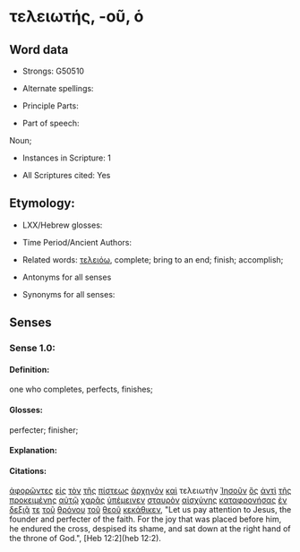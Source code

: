 # τελειωτής, -οῦ, ὁ

<!-- Status: S2=NeedsFinalCheck -->
<!-- Lexica used for edits: BDAG, FFM, LN, A-S -->

## Word data

* Strongs: G50510

* Alternate spellings:

* Principle Parts: 

* Part of speech: 

Noun;

* Instances in Scripture: 1

* All Scriptures cited: Yes

## Etymology: 

* LXX/Hebrew glosses: 

* Time Period/Ancient Authors: 

* Related words: [τελειόω](../G50480/01.md), complete; bring to an end; finish; accomplish;

* Antonyms for all senses

* Synonyms for all senses: 

## Senses 

### Sense 1.0:

#### Definition: 

one who completes, perfects, finishes; 

#### Glosses:

perfecter; finisher;

#### Explanation:

#### Citations:

[ἀφορῶντες](../G08720/01.md) [εἰς](../G15190/01.md) [τὸν](../G35880/01.md) [τῆς](../G35880/01.md) [πίστεως](../G41020/01.md) [ἀρχηγὸν](../G07470/01.md) [καὶ](../G25320/01.md) τελειωτὴν [Ἰησοῦν](../G24240/01.md) [ὃς](../G37390/01.md) [ἀντὶ](../G04730/01.md) [τῆς](../G35880/01.md) [προκειμένης](../G42950/01.md) [αὐτῷ](../G08460/01.md) [χαρᾶς](../G54790/01.md) [ὑπέμεινεν](../G52780/01.md) [σταυρὸν](../G47160/01.md) [αἰσχύνης](../G01520/01.md) [καταφρονήσας](../G27060/01.md) [ἐν](../G17220/01.md) [δεξιᾷ](../G11880/01.md) [τε](../G50370/01.md) [τοῦ](../G35880/01.md) [θρόνου](../G23620/01.md) [τοῦ](../G35880/01.md) [θεοῦ](../G23160/01.md) [κεκάθικεν](../G25230/01.md), 
"Let us pay attention to Jesus, the founder and perfecter of the faith. For the joy that was placed before him, he endured the cross, despised its shame, and sat down at the right hand of the throne of God.", 
[Heb 12:2](heb 12:2). 
